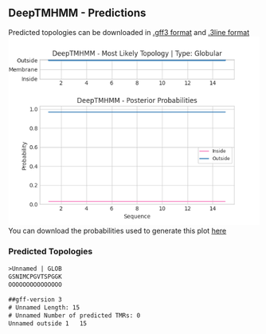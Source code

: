 ## DeepTMHMM - Predictions
Predicted topologies can be downloaded in [.gff3 format](TMRs.gff3) and [.3line format](predicted_topologies.3line)
![picture](plot.png)
You can download the probabilities used to generate this plot [here](Unnamed_probs.csv)
### Predicted Topologies
```
>Unnamed | GLOB
GSNIMCPGVTSPGGK
OOOOOOOOOOOOOOO

```


```
##gff-version 3
# Unnamed Length: 15
# Unnamed Number of predicted TMRs: 0
Unnamed	outside	1	15				

```
